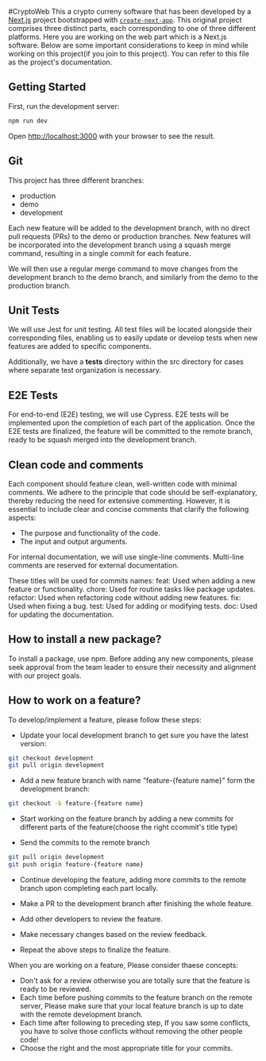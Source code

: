#CryptoWeb
This a crypto curreny software that has been developed by a [Next.js](https://nextjs.org/) project bootstrapped with [`create-next-app`](https://github.com/vercel/next.js/tree/canary/packages/create-next-app). This original project comprises three distinct parts, each corresponding to one of three different platforms. Here you are working on the web part which is a Next.js software. Below are some important considerations to keep in mind while working on this project(if you join to this project). You can refer to this file as the project's documentation.

## Getting Started

First, run the development server:

```bash
npm run dev
```

Open [http://localhost:3000](http://localhost:3000) with your browser to see the result.

## Git
This project has three different branches:
- production
- demo
- development

Each new feature will be added to the development branch, with no direct pull requests (PRs) to the demo or production branches. New features will be incorporated into the development branch using a squash merge command, resulting in a single commit for each feature. 

We will then use a regular merge command to move changes from the development branch to the demo branch, and similarly from the demo to the production branch.

## Unit Tests
We will use Jest for unit testing. All test files will be located alongside their corresponding files, enabling us to easily update or develop tests when new features are added to specific components. 

Additionally, we have a __tests__ directory within the src directory for cases where separate test organization is necessary. 


## E2E Tests
For end-to-end (E2E) testing, we will use Cypress. E2E tests will be implemented upon the completion of each part of the application. Once the E2E tests are finalized, the feature will be committed to the remote branch, ready to be squash merged into the development branch.


## Clean code and comments
Each component should feature clean, well-written code with minimal comments. We adhere to the principle that code should be self-explanatory, thereby reducing the need for extensive commenting. However, it is essential to include clear and concise comments that clarify the following aspects:

- The purpose and functionality of the code.
- The input and output arguments.

For internal documentation, we will use single-line comments. Multi-line comments are reserved for external documentation.

These titles will be used for commits names:
feat: Used when adding a new feature or functionality.
chore: Used for routine tasks like package updates.
refactor: Used when refactoring code without adding new features.
fix: Used when fixing a bug.
test: Used for adding or modifying tests.
doc: Used for updating the documentation.


## How to install a new package?
To install a package, use npm. Before adding any new components, please seek approval from the team leader to ensure their necessity and alignment with our project goals.

## How to work on a feature?

To develop/implement a feature, please follow these steps:
- Update your local development branch to get sure you have the latest version:
```bash
git checkout development
git pull origin development
```

- Add a new feature branch with name "feature-{feature name}" form the development branch:
```bash
git checkout -b feature-{feature name}
```

- Start working on the feature branch by adding a new commits for different parts of the feature(choose the right ccommit's title type)

- Send the commits to the remote branch 
```bash
git pull origin development
git push origin feature-{feature name}
```
- Continue developing the feature, adding more commits to the remote branch upon completing each part locally.

- Make a PR to the development branch after finishing the whole feature.

- Add other developers to review the feature.

- Make necessary changes based on the review feedback.

- Repeat the above steps to finalize the feature.

When you are working on a feature, Please consider thaese concepts:

- Don't ask for a review otherwise you are totally sure that the feature is ready to be reviewed.
- Each time before pushing commits to the feature branch on the remote server, Please make sure that your local feature branch is up to date with the remote development branch.
- Each time after following to preceding step, If you saw some conflicts, you have to solve those conflicts without removing the other people code!
- Choose the right and the most appropriate title for your commits.













